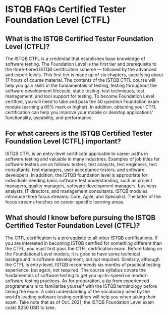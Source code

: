 # ISTQB FAQs Certified Tester Foundation Level (CTFL)
## What is the ISTQB Certified Tester Foundation Level (CTFL)?
The ISTQB CTFL is a credential that establishes base knowledge of software testing. The Foundation Level is the first tier and prerequisite to the three-tiered ISTQB certification scheme — followed by the advanced and expert levels. This first tier is made up of six chapters, specifying about 17 hours of course material. The contents of the ISTQB CTFL course will help you gain skills in the fundamentals of testing, testing throughout the software development lifecycle, static testing, test techniques, test management, and tool support for testing. To become Foundation Level certified, you will need to take and pass the 40 question Foundation exam module (earning a 65% mark or higher). In addition, obtaining your CTFL certification can help you improve your mobile or desktop applications' functionality, useability, and performance.
## For what careers is the ISTQB Certified Tester Foundation Level (CTFL) important?
ISTQB CTFL is an entry-level certificate applicable to career paths in software testing and valuable in many industries. Examples of job titles for software testers are as follows: testers, test analysts, test engineers, test consultants, test managers, user acceptance testers, and software developers. In addition, the ISTQB foundation level is appropriate for individuals needing basic software test understanding, such as project managers, quality managers, software development managers, business analysts, IT directors, and management consultants. ISTQB modules introduce three focus streams: Core, Agile, and Specialist. The latter of the focus streams touches on career-specific learning areas.
## What should I know before pursuing the ISTQB Certified Tester Foundation Level (CTFL)?
The CTFL certification is a prerequisite to all other ISTQB certifications. If you are interested in becoming ISTQB certified for something different than the CTFL, you must first pass the CTFL certification exam. Before taking on the Foundational Level module, it is good to have some technical background in software development, but not required. Similarly, although the CTFL is entry-level, ISTQB recommends six months of practical testing experience, but again, not required. The course syllabus covers the fundamentals of software testing to get you up-to-speed on modern software testing practices. As for preparation, a tip from experienced programmers is to familiarize yourself with the ISTQB terminology before taking the exam. A solid understanding of the vocabulary used by the world’s leading software testing certifiers will help you when taking their exam. Take note that as of Oct. 2021, the ISTQB Foundation Level exam costs $250 USD to take.

